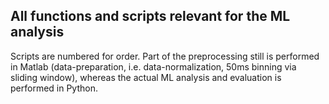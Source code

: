 ## All functions and scripts relevant for the ML analysis
Scripts are numbered for order. Part of the preprocessing still is performed in Matlab (data-preparation, i.e. data-normalization, 50ms binning via sliding window), whereas the actual ML analysis and evaluation is performed in Python. 
